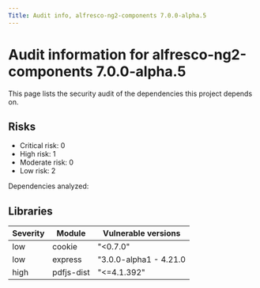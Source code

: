 ```yaml
---
Title: Audit info, alfresco-ng2-components 7.0.0-alpha.5
---
```


# Audit information for alfresco-ng2-components 7.0.0-alpha.5

This page lists the security audit of the dependencies this project depends on.

## Risks

- Critical risk: 0
- High risk: 1
- Moderate risk: 0
- Low risk: 2

Dependencies analyzed: 

## Libraries

| Severity | Module | Vulnerable versions |
| --- | --- | --- |
|low | cookie | &#34;&lt;0.7.0&#34; |
|low | express | &#34;3.0.0-alpha1 - 4.21.0 || 5.0.0-alpha.1 - 5.0.0&#34; |
|high | pdfjs-dist | &#34;&lt;=4.1.392&#34; |


